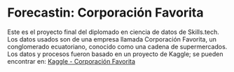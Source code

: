 # Forecastin: Corporación Favorita

Este es el proyecto final del diplomado en ciencia de datos de Skills.tech. Los datos usados son de una empresa llamada Corporación Favorita, un conglomerado ecuatoriano, conocido como una cadena de supermercados. Los datos y procesos fueron basado en un proyecto de Kaggle; se pueden encontrar en: [Kaggle - Corporación Favorita](https://www.kaggle.com/code/ekrembayar/store-sales-ts-forecasting-a-comprehensive-guide/notebook)
